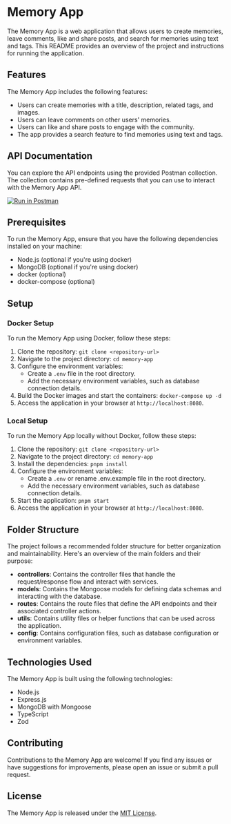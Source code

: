 # Memory App

The Memory App is a web application that allows users to create memories, leave comments, like and share posts, and search for memories using text and tags. This README provides an overview of the project and instructions for running the application.

## Features

The Memory App includes the following features:

- Users can create memories with a title, description, related tags, and images.
- Users can leave comments on other users' memories.
- Users can like and share posts to engage with the community.
- The app provides a search feature to find memories using text and tags.

## API Documentation

You can explore the API endpoints using the provided Postman collection. The collection contains pre-defined requests that you can use to interact with the Memory App API.

[![Run in Postman](https://run.pstmn.io/button.svg)](https://god.gw.postman.com/run-collection/22871956-ee227de9-e68a-4969-8ab0-7d077111e46e?action=collection%2Ffork&source=rip_markdown&collection-url=entityId%3D22871956-ee227de9-e68a-4969-8ab0-7d077111e46e%26entityType%3Dcollection%26workspaceId%3D15013a68-0290-4731-bf05-294e304b14e1)



## Prerequisites

To run the Memory App, ensure that you have the following dependencies installed on your machine:

- Node.js (optional if you're using docker)
- MongoDB (optional if you're using docker)
- docker (optional)
- docker-compose (optional)

## Setup

### Docker Setup

To run the Memory App using Docker, follow these steps:

1. Clone the repository: `git clone <repository-url>`
2. Navigate to the project directory: `cd memory-app`
3. Configure the environment variables:
   - Create a `.env` file in the root directory.
   - Add the necessary environment variables, such as database connection details.
4. Build the Docker images and start the containers: `docker-compose up -d`
5. Access the application in your browser at `http://localhost:8080`.

### Local Setup

To run the Memory App locally without Docker, follow these steps:

1. Clone the repository: `git clone <repository-url>`
2. Navigate to the project directory: `cd memory-app`
3. Install the dependencies: `pnpm install`
4. Configure the environment variables:
   - Create a `.env` or rename .env.example file in the root directory.
   - Add the necessary environment variables, such as database connection details.
5. Start the application: `pnpm start`
6. Access the application in your browser at `http://localhost:8080`.


## Folder Structure

The project follows a recommended folder structure for better organization and maintainability. Here's an overview of the main folders and their purpose:

- **controllers**: Contains the controller files that handle the request/response flow and interact with services.
- **models**: Contains the Mongoose models for defining data schemas and interacting with the database.
- **routes**: Contains the route files that define the API endpoints and their associated controller actions.
- **utils**: Contains utility files or helper functions that can be used across the application.
- **config**: Contains configuration files, such as database configuration or environment variables.

## Technologies Used

The Memory App is built using the following technologies:

- Node.js
- Express.js
- MongoDB with Mongoose
- TypeScript
- Zod

## Contributing

Contributions to the Memory App are welcome! If you find any issues or have suggestions for improvements, please open an issue or submit a pull request.

## License

The Memory App is released under the [MIT License](LICENSE).
